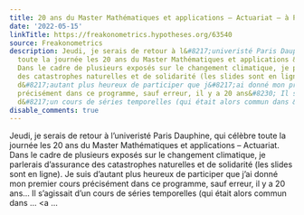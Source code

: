 ```yaml
---
title: 20 ans du Master Mathématiques et applications – Actuariat – à Paris Dauphine
date: '2022-05-15'
linkTitle: https://freakonometrics.hypotheses.org/63540
source: Freakonometrics
description: Jeudi, je serais de retour à l&#8217;univeristé Paris Dauphine, qui célèbre
  toute la journée les 20 ans du Master Mathématiques et applications &#8211; Actuariat.
  Dans le cadre de plusieurs exposés sur le changement climatique, je parlerais d&#8217;assurance
  des catastrophes naturelles et de solidarité (les slides sont en ligne). Je suis
  d&#8217;autant plus heureux de participer que j&#8217;ai donné mon premier cours
  précisément dans ce programme, sauf erreur, il y a 20 ans&#8230; Il s&#8217;agissait
  d&#8217;un cours de séries temporelles (qui était alors commun dans &#8230; <a ...
disable_comments: true
---
```

Jeudi, je serais de retour à l&#8217;univeristé Paris Dauphine, qui célèbre toute la journée les 20 ans du Master Mathématiques et applications &#8211; Actuariat. Dans le cadre de plusieurs exposés sur le changement climatique, je parlerais d&#8217;assurance des catastrophes naturelles et de solidarité (les slides sont en ligne). Je suis d&#8217;autant plus heureux de participer que j&#8217;ai donné mon premier cours précisément dans ce programme, sauf erreur, il y a 20 ans&#8230; Il s&#8217;agissait d&#8217;un cours de séries temporelles (qui était alors commun dans &#8230; <a ...
